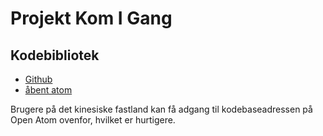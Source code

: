 # Projekt Kom I Gang

## Kodebibliotek

* [Github](https://github.com/3TiSite)
* [åbent atom](https://atomgit.com/orgs/3ti)

Brugere på det kinesiske fastland kan få adgang til kodebaseadressen på Open Atom ovenfor, hvilket er hurtigere.
